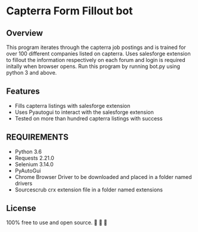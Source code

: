 # Capterra Form Fillout bot

<h2>Overview</h2>

This program iterates through the capterra job postings and is trained for over 100 different companies listed on capterra.
Uses salesforge extension to fillout the information respectively on each forum and login is required initally when browser opens.
Run this program by running bot.py using python 3 and above.

<h2>Features</h2> 
 
- Fills capterra listings with salesforge extension
- Uses Pyautogui to interact with the salesforge extension
- Tested on more than hundred capterra listings with success 

<h2>REQUIREMENTS</h2>

- Python 3.6
- Requests 2.21.0
- Selenium 3.14.0
- PyAutoGui
- Chrome Browser Driver to be downloaded and placed in a folder named drivers
- Sourcescrub crx extension file in a folder named extensions

<h2>License</h2>

100% free to use and open source.  :see_no_evil: :hear_no_evil: :speak_no_evil:
